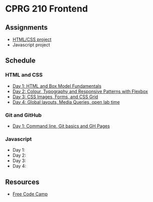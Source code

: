 # CPRG 210 Frontend
## Assignments
- [HTML/CSS project](assignments/html-css.md)
- Javascript project

## Schedule
### HTML and CSS
- [Day 1: HTML and Box Model Fundamentals](days/d01/README.md)
- [Day 2: Colour, Typography and Responsive Patterns with Flexbox](days/d02/README.md)
- [Day 3: CSS Images, Forms, and CSS Grid](days/d03/README.md)
- [Day 4: Global layouts, Media Queries, open lab time](days/d04/README.md)

### Git and GitHub
- [Day 1: Command line, Git basics and GH Pages](days/d05/README.md)

### Javascript
- Day 1:
- Day 2: 
- Day 3: 
- Day 4:

## Resources
- [Free Code Camp](https://www.freecodecamp.org/learn/)